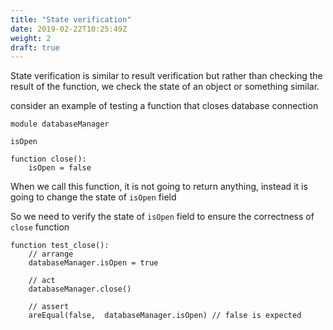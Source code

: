 ```yaml
---
title: "State verification"
date: 2019-02-22T10:25:49Z
weight: 2
draft: true
---
```


State verification is similar to result verification but rather than checking the result of the function, we check the state of an object or something similar. 

consider an example of testing a function that closes database connection

```
module databaseManager

isOpen

function close():
    isOpen = false
```

When we call this function, it is not going to return anything, instead it is going to change the state of `isOpen` field

So we need to verify the state of `isOpen` field to ensure the correctness of `close` function

```
function test_close():
    // arrange
    databaseManager.isOpen = true

    // act
    databaseManager.close()

    // assert
    areEqual(false,  databaseManager.isOpen) // false is expected

```